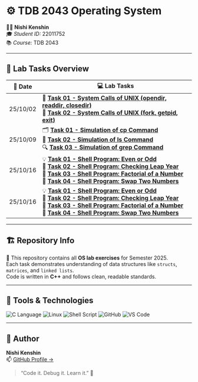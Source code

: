 # ⚙️ TDB 2043 Operating System

👨‍💻 **Nishi Kenshin**  
🎓 *Student ID:* 22011752  
📚 *Course:* TDB 2043 

---

## 🧪 Lab Tasks Overview

| 📅 **Date** | 💻 **Lab Tasks** |
|-------------|------------------|
| 25/10/02 | 🧩 [**Task 01 - System Calls of UNIX (opendir, readdir, closedir)**](https://github.com/n1shikenshin/TDB2043_OS/blob/main/25_10_02/task1.cpp)<br>🔧 [**Task 02 - System Calls of UNIX (fork, getpid, exit)**](https://github.com/n1shikenshin/TDB2043_OS/blob/main/25_10_02/task2.cpp) |
| 25/10/09 | 🗂️ [**Task 01 - Simulation of cp Command**](https://github.com/n1shikenshin/TDB2043_OS/blob/main/25_10_09/task1.cpp)<br>📁 [**Task 02 - Simulation of ls Command**](https://github.com/n1shikenshin/TDB2043_OS/blob/main/25_10_09/task2.cpp)<br>🔍 [**Task 03 - Simulation of grep Command**](https://github.com/n1shikenshin/TDB2043_OS/blob/main/25_10_09/task3.cpp) |
| 25/10/16 | 💡 [**Task 01 - Shell Program: Even or Odd**](https://github.com/n1shikenshin/TDB2043_OS/blob/main/25_10_16/task1.sh)<br>🌙 [**Task 02 - Shell Program: Checking Leap Year**](https://github.com/n1shikenshin/TDB2043_OS/blob/main/25_10_16/task2.sh)<br>🧮 [**Task 03 - Shell Program: Factorial of a Number**](https://github.com/n1shikenshin/TDB2043_OS/blob/main/25_10_16/task3.sh)<br>🔁 [**Task 04 - Shell Program: Swap Two Numbers**](https://github.com/n1shikenshin/TDB2043_OS/blob/main/25_10_16/task4.sh) |
| 25/10/16 | 💡 [**Task 01 - Shell Program: Even or Odd**](https://github.com/n1shikenshin/TDB2043_OS/blob/main/25_10_16/task1.sh)<br>🌙 [**Task 02 - Shell Program: Checking Leap Year**](https://github.com/n1shikenshin/TDB2043_OS/blob/main/25_10_16/task2.sh)<br>🧮 [**Task 03 - Shell Program: Factorial of a Number**](https://github.com/n1shikenshin/TDB2043_OS/blob/main/25_10_16/task3.sh)<br>🔁 [**Task 04 - Shell Program: Swap Two Numbers**](https://github.com/n1shikenshin/TDB2043_OS/blob/main/25_10_16/task4.sh) |

---

## 🏗️ Repository Info

🚀 This repository contains all **OS lab exercises** for Semester 2025.  
Each task demonstrates understanding of data structures like `structs`, `matrices`, and `linked lists`.  
Code is written in **C++** and follows clean, readable standards.

---

## 🧰 Tools & Technologies

![C Language](https://img.shields.io/badge/C%20Language-00599C?style=for-the-badge&logo=c&logoColor=white)
![Linux](https://img.shields.io/badge/Linux-FCC624?style=for-the-badge&logo=linux&logoColor=black)
![Shell Script](https://img.shields.io/badge/Shell%20Script-4EAA25?style=for-the-badge&logo=gnu-bash&logoColor=white)
![GitHub](https://img.shields.io/badge/GitHub-181717?style=for-the-badge&logo=github)
![VS Code](https://img.shields.io/badge/VS%20Code-007ACC?style=for-the-badge&logo=visualstudiocode)


---

## 🌟 Author
**Nishi Kenshin**  
📫 [GitHub Profile →](https://github.com/n1shikenshin)

> “Code it. Debug it. Learn it.” 🧠
